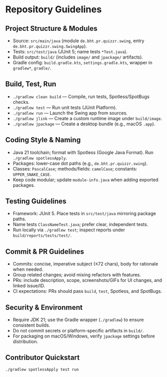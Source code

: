 # Repository Guidelines

## Project Structure & Modules
- Source: `src/main/java` (module `de.bht.pr.quizzr.swing`, entry `de.bht.pr.quizzr.swing.SwingApp`).
- Tests: `src/test/java` (JUnit 5; name tests `*Test.java`).
- Build output: `build/` (includes `image/` and `jpackage/` artifacts).
- Gradle config: `build.gradle.kts`, `settings.gradle.kts`, wrapper in `gradlew*`, `gradle/`.

## Build, Test, Run
- `./gradlew clean build` — Compile, run tests, Spotless/SpotBugs checks.
- `./gradlew test` — Run unit tests (JUnit Platform).
- `./gradlew run` — Launch the Swing app from sources.
- `./gradlew jlink` — Create a custom runtime image under `build/image`.
- `./gradlew jpackage` — Create a desktop bundle (e.g., macOS `.app`).

## Coding Style & Naming
- Java 21 toolchain; format with Spotless (Google Java Format). Run `./gradlew spotlessApply`.
- Packages: lower-case dot paths (e.g., `de.bht.pr.quizzr.swing`).
- Classes: `PascalCase`; methods/fields: `camelCase`; constants: `UPPER_SNAKE_CASE`.
- Keep code modular; update `module-info.java` when adding exported packages.

## Testing Guidelines
- Framework: JUnit 5. Place tests in `src/test/java` mirroring package paths.
- Name tests `ClassNameTest.java`; prefer clear, independent tests.
- Run locally via `./gradlew test`; inspect reports under `build/reports/tests/test/`.

## Commit & PR Guidelines
- Commits: concise, imperative subject (≤72 chars), body for rationale when needed.
- Group related changes; avoid mixing refactors with features.
- PRs: include description, scope, screenshots/GIFs for UI changes, and linked issue/ID.
- CI expectations: PRs should pass `build`, `test`, Spotless, and SpotBugs.

## Security & Environment
- Require JDK 21; use the Gradle wrapper (`./gradlew`) to ensure consistent builds.
- Do not commit secrets or platform-specific artifacts in `build/`.
- For packaging on macOS/Windows, verify `jpackage` settings before distribution.

## Contributor Quickstart
```
./gradlew spotlessApply test run
```
